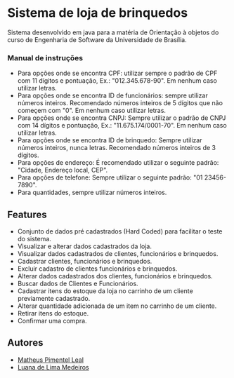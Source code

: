 
# Sistema de loja de brinquedos

Sistema desenvolvido em java para a
matéria de Orientação à objetos
do curso de Engenharia de Software da Universidade
de Brasília.

### Manual de instruções

- Para opções onde se encontra CPF: utilizar sempre o padrão de CPF com 11 dígitos e pontuação, Ex.: "012.345.678-90". Em nenhum caso utilizar letras.
- Para opções onde se encontra ID de funcionários: sempre utilizar números inteiros. Recomendado números inteiros de 5 dígitos que não começem com "0". Em nenhum caso utilizar letras.
- Para opções onde se encontra CNPJ: Sempre utilizar o padrão de CNPJ com 14 dígitos e pontuação, Ex.: "11.675.174/0001-70". Em nenhum caso utilizar letras.
- Para opções onde se encontra ID de brinquedo: Sempre utilizar números inteiros, nunca letras. Recomendado números inteiros de 3 dígitos.
- Para opções de endereço: É recomendado utilizar o seguinte padrão: "Cidade, Endereço local, CEP".
- Para opções de telefone: Sempre utilizar o seguinte padrão: "01 23456-7890".
- Para quantidades, sempre utilizar números inteiros.

## Features

- Conjunto de dados pré cadastrados (Hard Coded) para facilitar o teste do sistema.
- Visualizar e alterar dados cadastrados da loja.
- Visualizar dados cadastrados de clientes, funcionários e brinquedos.
- Cadastrar clientes, funcionários e brinquedos.
- Excluir cadastro de clientes funcionários e brinquedos.
- Alterar dados cadastrados dos clientes, funcionários e brinquedos.
- Buscar dados de Clientes e Funcionários.
- Cadastrar itens do estoque da loja no carrinho de um cliente previamente cadastrado.
- Alterar quantidade adicionada de um item no carrinho de um cliente.
- Retirar itens do estoque.
- Confirmar uma compra.

  
## Autores

- [Matheus Pimentel Leal](https://github.com/Matheuspleal)
- [Luana de Lima Medeiros](https://github.com/LuaMedeiros)
  